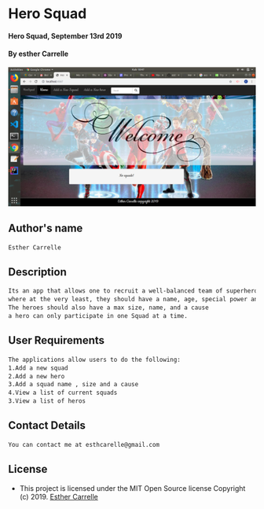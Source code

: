 # Hero Squad
#### Hero Squad, September 13rd 2019
#### By **esther Carrelle**
![](src/main/resources/public/images/screen.png)



## Author's name


```bash
Esther Carrelle
```

## Description

```bash
Its an app that allows one to recruit a well-balanced team of superheroes,
where at the very least, they should have a name, age, special power and weakness.
The heroes should also have a max size, name, and a cause
a hero can only participate in one Squad at a time.
```

## User Requirements
```bash
The applications allow users to do the following:
1.Add a new squad
2.Add a new hero 
3.Add a squad name , size and a cause
4.View a list of current squads
3.View a list of heros 

```

## Contact Details
```bash
You can contact me at esthcarelle@gmail.com
```

## License

- This project is licensed under the MIT Open Source license Copyright (c) 2019. [Esther Carrelle](https://)
